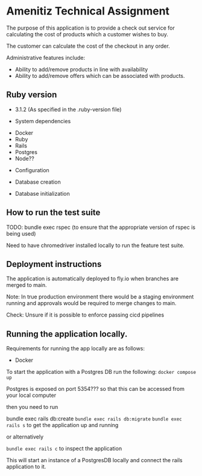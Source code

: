# Amenitiz Technical Assignment

The purpose of this application is to provide a check out service for calculating the cost of products which a customer wishes to buy.

The customer can calculate the cost of the checkout in any order.

Administrative features include:
- Ability to add/remove products in line with availability
- Ability to add/remove offers which can be associated with products.

## Ruby version
- 3.1.2 (As specified in the .ruby-version file)

* System dependencies
- Docker
- Ruby
- Rails
- Postgres
- Node??

* Configuration

* Database creation

* Database initialization

## How to run the test suite
TODO:
bundle exec rspec (to ensure that the appropriate version of rspec is being used)

Need to have chromedriver installed locally to run the feature test suite.

## Deployment instructions
The application is automatically deployed to fly.io when branches are merged to main.

Note: In true production environment there would be a staging environment running and approvals would be required to merge changes to main.

Check: Unsure if it is possible to enforce passing cicd pipelines

## Running the application locally.
Requirements for running the app locally are as follows:
- Docker

To start the application with a Postgres DB run the following:
`docker compose up`

Postgres is exposed on port 5354??? so that this can be accessed from your local computer

then you need to run 

bundle exec rails db:create
`bundle exec rails db:migrate`
`bundle exec rails s` to get the application up and running

or alternatively

`bundle exec rails c` to inspect the application

This will start an instance of a PostgresDB locally and connect the rails application to it.

